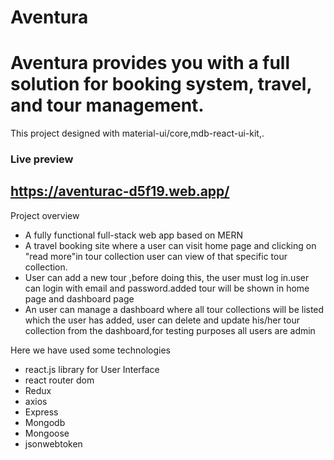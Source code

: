# Aventura
# Aventura provides you with a full solution for booking system, travel, and tour management.

This project designed with material-ui/core,mdb-react-ui-kit,.

### Live preview
## https://aventurac-d5f19.web.app/

Project overview
- A fully functional full-stack web app based on MERN
- A travel booking site where a user can visit home page and clicking on "read more"in tour collection user can view of that specific tour collection.
- User can add a new tour ,before doing this, the user must log in.user can login with email and password.added tour will be shown in home page and dashboard page
- An user can manage a dashboard where all tour collections will be listed which the user has added, user can delete and update his/her tour collection from the dashboard,for testing purposes all users are admin


Here we have used some technologies
- react.js library for User Interface
- react router dom 
- Redux
- axios
- Express
- Mongodb
- Mongoose
- jsonwebtoken